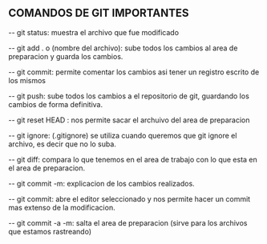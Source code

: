 ## COMANDOS DE GIT IMPORTANTES

-- git status: muestra el archivo que fue modificado

-- git add . o (nombre del archivo): sube todos los cambios al area de preparacion y guarda los cambios.

-- git commit: permite comentar los cambios asi tener un registro escrito de los mismos

-- git push: sube todos los cambios a el repositorio de git, guardando los cambios de forma definitiva.

-- git reset HEAD <nombre archivo>: nos permite sacar el archuivo del area de preparacion

-- git ignore: (.gitignore) se utiliza cuando queremos que git ignore el archivo, es decir que no lo suba.

-- git diff: compara lo que tenemos en el area de trabajo con lo que esta en el area de preparacion.

-- git commit -m: explicacion de los cambios realizados.

-- git commit: abre el editor seleccionado y nos permite hacer un commit mas extenso de la modificacion.

-- git commit -a -m: salta el area de preparacion (sirve para los archivos que estamos rastreando)